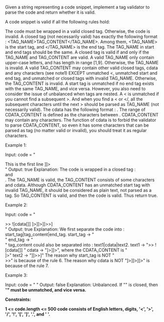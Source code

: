 Given a string representing a code snippet, implement a tag validator to
parse the code and return whether it is valid.

A code snippet is valid if all the following rules hold:


The code must be wrapped in a valid closed tag. Otherwise, the code is
invalid.
A closed tag (not necessarily valid) has exactly the following format :
<TAG_NAME>TAG_CONTENT</TAG_NAME>. Among them, <TAG_NAME> is the start tag,
and </TAG_NAME> is the end tag. The TAG_NAME in start and end tags should be
the same. A closed tag is valid if and only if the TAG_NAME and TAG_CONTENT
are valid.
A valid TAG_NAME only contain upper-case letters, and has length in range
[1,9]. Otherwise, the TAG_NAME is invalid.
A valid TAG_CONTENT may contain other valid closed tags, cdata and any
characters (see note1) EXCEPT unmatched <, unmatched start and end tag, and
unmatched or closed tags with invalid TAG_NAME. Otherwise, the TAG_CONTENT is
invalid.
A start tag is unmatched if no end tag exists with the same TAG_NAME, and
vice versa. However, you also need to consider the issue of unbalanced when
tags are nested.
A < is unmatched if you cannot find a subsequent >. And when you find a < or
</, all the subsequent characters until the next > should be parsed as
TAG_NAME (not necessarily valid).
The cdata has the following format : <![CDATA[CDATA_CONTENT]]>. The range of
CDATA_CONTENT is defined as the characters between <![CDATA[ and the first
subsequent ]]>.
CDATA_CONTENT may contain any characters. The function of cdata is to forbid
the validator to parse CDATA_CONTENT, so even it has some characters that can
be parsed as tag (no matter valid or invalid), you should treat it as regular
characters.



Example 1:


Input: code = "<DIV>This is the first line <![CDATA[<div>]]></DIV>"
Output: true
Explanation: 
The code is wrapped in a closed tag : <DIV> and </DIV>. 
The TAG_NAME is valid, the TAG_CONTENT consists of some characters and
cdata. 
Although CDATA_CONTENT has an unmatched start tag with invalid TAG_NAME, it
should be considered as plain text, not parsed as a tag.
So TAG_CONTENT is valid, and then the code is valid. Thus return true.


Example 2:


Input: code = "<DIV>>>  ![cdata[]] <![CDATA[<div>]>]]>]]>>]</DIV>"
Output: true
Explanation:
We first separate the code into : start_tag|tag_content|end_tag.
start_tag -> "<DIV>"
end_tag -> "</DIV>"
tag_content could also be separated into : text1|cdata|text2.
text1 -> ">>  ![cdata[]] "
cdata -> "<![CDATA[<div>]>]]>", where the CDATA_CONTENT is "<div>]>"
text2 -> "]]>>]"
The reason why start_tag is NOT "<DIV>>>" is because of the rule 6.
The reason why cdata is NOT "<![CDATA[<div>]>]]>]]>" is because of the rule
7.


Example 3:


Input: code = "<A>  <B> </A>   </B>"
Output: false
Explanation: Unbalanced. If "<A>" is closed, then "<B>" must be unmatched,
and vice versa.



Constraints:


1 <= code.length <= 500
code consists of English letters, digits, '<', '>', '/', '!', '[', ']', '.',
and ' '.




